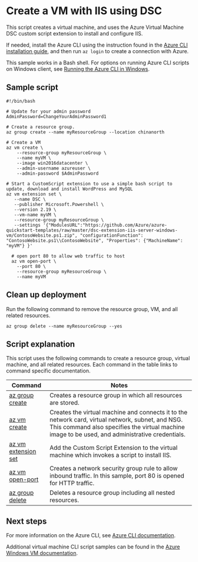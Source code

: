 <properties
    pageTitle="Azure CLI Script Sample - Create a Windows Server 2016 VM with IIS using DSC | Azure"
    description="Azure CLI Script Sample - Create a Windows Server 2016 VM with IIS using DSC"
    services="virtual-machines-windows"
    documentationcenter="virtual-machines"
    author="rickstercdn"
    manager="timlt"
    editor="tysonn"
    tags="" />
<tags
    ms.assetid=""
    ms.service="virtual-machines-Windows"
    ms.devlang="na"
    ms.topic="article"
    ms.tgt_pltfrm="vm-windows"
    ms.workload="infrastructure"
    ms.date="02/23/2017"
    wacn.date=""
    ms.author="rclaus" />

# Create a VM with IIS using DSC

This script creates a virtual machine, and uses the Azure Virtual Machine DSC custom script extension to install and configure IIS. 

If needed, install the Azure CLI using the instruction found in the [Azure CLI installation guide](https://docs.microsoft.com/cli/azure/install-azure-cli), and then run `az login` to create a connection with Azure.

This sample works in a Bash shell. For options on running Azure CLI scripts on Windows client, see [Running the Azure CLI in Windows](/documentation/articles/virtual-machines-windows-cli-options/).

## Sample script

    #!/bin/bash

    # Update for your admin password
    AdminPassword=ChangeYourAdminPassword1

    # Create a resource group.
    az group create --name myResourceGroup --location chinanorth

    # Create a VM
    az vm create \
        --resource-group myResourceGroup \
        --name myVM \
        --image win2016datacenter \
        --admin-username azureuser \
        --admin-password $AdminPassword

    # Start a CustomScript extension to use a simple bash script to update, download and install WordPress and MySQL 
    az vm extension set \
       --name DSC \
       --publisher Microsoft.Powershell \
       --version 2.19 \
       --vm-name myVM \
       --resource-group myResourceGroup \
       --settings '{"ModulesURL":"https://github.com/Azure/azure-quickstart-templates/raw/master/dsc-extension-iis-server-windows-vm/ContosoWebsite.ps1.zip", "configurationFunction": "ContosoWebsite.ps1\\ContosoWebsite", "Properties": {"MachineName": "myVM"} }'

      # open port 80 to allow web traffic to host
      az vm open-port \
        --port 80 \
        --resource-group myResourceGroup \
        --name myVM
    

## Clean up deployment 

Run the following command to remove the resource group, VM, and all related resources.

    az group delete --name myResourceGroup --yes

## Script explanation

This script uses the following commands to create a resource group, virtual machine, and all related resources. Each command in the table links to command specific documentation.

| Command | Notes |
|---|---|
| [az group create](https://docs.microsoft.com/cli/azure/group#create) | Creates a resource group in which all resources are stored. |
| [az vm create](https://docs.microsoft.com/cli/azure/vm#create) | Creates the virtual machine and connects it to the network card, virtual network, subnet, and NSG. This command also specifies the virtual machine image to be used, and administrative credentials.  |
| [az vm extension set](https://docs.microsoft.com/cli/azure/vm#create) | Add the Custom Script Extension to the virtual machine which invokes a script to install IIS. |
| [az vm open-port](https://docs.microsoft.com/cli/azure/vm#open-port) | Creates a network security group rule to allow inbound traffic. In this sample, port 80 is opened for HTTP traffic. |
| [az group delete](https://docs.microsoft.com/cli/azure/vm/extension#set) | Deletes a resource group including all nested resources. |

## Next steps

For more information on the Azure CLI, see [Azure CLI documentation](https://docs.microsoft.com/cli/azure/overview).

Additional virtual machine CLI script samples can be found in the [Azure Windows VM documentation](/documentation/articles/virtual-machines-windows-cli-samples/).
